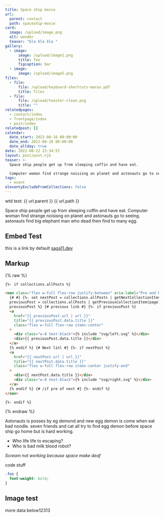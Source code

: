 ```yaml
---
title: Space ship movie
url:
  parent: contact
  path: spaceship-movie
card:
  image: /upload/image.png
  alt: wonder
  teaser: "bla bla bla "
gallery:
  - image:
      image: /upload/image1.png
      title: foo
      figcaption: bar
  - image:
      image: /upload/image5.png
files:
  - file:
      file: /upload/keyboard-shortcuts-macos.pdf
      title: files
  - file:
      file: /upload/toaster-clean.png
      title: ""
relatedpages:
  - contact/index
  - frontpage/index
  - post/index
relatedpost: []
calendar:
  date_start: 2022-08-16 00:00:00
  date_end: 2022-08-18 00:00:00
  date_allday: true
date: 2022-08-22 22:34:57
layout: post/post.njk
teaser: >-
  Space ship people get up from sleeping coffin and have eat.

  Computer woman find strange noisisng on planet and astonauts go to seeing. astonauts find big elephant man who dead then find to many egg.
tags:
  - event
eleventyExcludeFromCollections: false
---
```


wtd test: {{ url.parent }} {{ url.path }}

Space ship people get up from sleeping coffin and have eat.
Computer woman find strange noisisng on planet and astonauts go to seeing. astonauts find big elephant man who dead then find to many egg.

## Embed Test

this is a link by default [saga11.dev](https://saga11.dev)

## Markup

{% raw %}

```html
{%- if collections.allPosts %}

<nav class="flex w-full flex-row justify-between" aria-label="Pre and Next post">
  {# #} {%- set nextPost = collections.allPosts | getNextCollectionItem(page) %} {%- set
  previousPost = collections.allPosts | getPreviousCollectionItem(page) %} {%- if nextPost or
  previousPost %} {# previous link #} {%- if previousPost %}
  <a
    href="{{ previousPost.url | url }}"
    title="{{ previousPost.data.title }}"
    class="flex w-full flex-row items-center"
  >
    <div class="w-8 text-black">{% include "svg/left.svg" %}</div>
    <div>{{ previousPost.data.title }}</div>
  </a>
  {% endif %} {# Next linl #} {%- if nextPost %}
  <a
    href="{{ nextPost.url | url }}"
    title="{{ nextPost.data.title }}"
    class="flex w-full flex-row items-center justify-end"
  >
    <div>{{ nextPost.data.title }}</div>
    <div class="w-8 text-black">{% include "svg/right.svg" %}</div>
  </a>
  {% endif %} {# /if pre of next #} {%- endif %}
</nav>

{%- endif %}
```

{% endraw %}

Astonauts is posses by eg demond and new egg demon is come when eat bad noodle. seven friends and cat all try to find egg demon before space ship go home but is hard working.

- Who life life to escaping?
- Who is bad milk blood robot?

_Scream not working because space make deaf_

code stuff

```css
.foo {
  font-weight: bold;
}
```

## Image test

more data below12313
